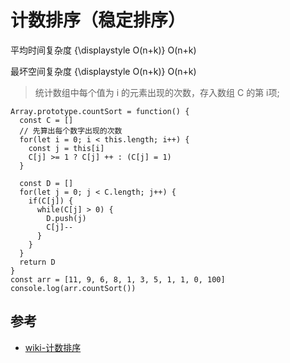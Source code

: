 # 计数排序（稳定排序）

平均时间复杂度	{\displaystyle O(n+k)} O(n+k)

最坏空间复杂度	{\displaystyle O(n+k)} O(n+k)

>统计数组中每个值为 i 的元素出现的次数，存入数组  C 的第 i项;  



```
Array.prototype.countSort = function() {
  const C = []
  // 先算出每个数字出现的次数
  for(let i = 0; i < this.length; i++) {
    const j = this[i]
    C[j] >= 1 ? C[j] ++ : (C[j] = 1)
  }

  const D = []
  for(let j = 0; j < C.length; j++) {
    if(C[j]) {
      while(C[j] > 0) {
        D.push(j)
        C[j]--
      }
    }
  }
  return D
}
const arr = [11, 9, 6, 8, 1, 3, 5, 1, 1, 0, 100]
console.log(arr.countSort())
```

## 参考
- [wiki-计数排序](https://zh.wikipedia.org/wiki/%E8%AE%A1%E6%95%B0%E6%8E%92%E5%BA%8F)
